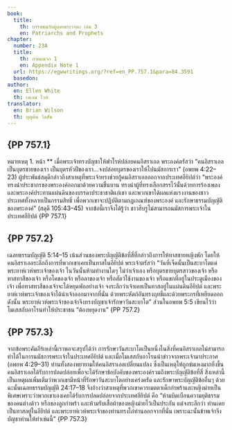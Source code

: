```yaml
---
book:
  title:
    th: บรรพชนกับผู้เผยพระวจนะ เล่ม 3
    en: Patriarchs and Prophets
chapter:
  number: 23A
  title:
    th: ภาคผนวก 1
    en: Appendix Note 1
  url: https://egwwritings.org/?ref=en_PP.757.1&para=84.3591
  basedon:
author:
  en: Ellen White
  th: เอเลน ไวท์
translator:
  en: Brian Wilson
  th: บุญต้น วิลสัน
---
```

<!--
Appendix Schedule
1 = ก
2 = ข
3 = ค
4 = ฆ
5 = ง
6 = จ
7 = ฉ
8 = ช
9 = ซ
10 = ฌ
-->

## {PP 757.1}

หมายเหตุ 1. หน้า ** เมื่อพระเจ้าทรงบัญชาให้ฟาโรห์ปล่อยคนอิสราเอล พระองค์ตรัสว่า “คนอิสราเอลเป็นบุตรชายของเรา เป็นบุตรหัวปีของเรา…จงปล่อยบุตรของเราให้ไปนมัสการเรา” (อพยพ 4:22–23) ผู้ประพันธ์สดุดีกล่าวถึงสาเหตุที่พระเจ้าทรงช่วยกู้คนอิสราเอลออกจากประเทศอียิปต์ว่า “พระองค์ทรงนำประชากรของพระองค์ออกมาด้วยความชื่นบาน ทรงนำผู้ที่ทรงเลือกสรรไว้นั้นด้วยการร้องเพลง และพระองค์ประทานแผ่นดินของบรรดาประชาชาติแก่เขา และพวกเขาได้ผลแห่งแรงงานของชาวประเทศทั้งหลายเป็นกรรมสิทธิ์ เพื่อพวกเขาจะปฏิบัติตามกฎเกณฑ์ของพระองค์ และรักษาธรรมบัญญัติของพระองค์” (สดุดี 105:43–45) จากข้อนี้เราจึงได้รู้ว่า ชาวฮีบรูไม่สามารถนมัสการพระเจ้าในประเทศอียิปต์ {PP 757.1}

## {PP 757.2}

เฉลยธรรมบัญญัติ 5:14–15 เน้นส่วนของพระบัญญัติข้อที่สี่ที่กล่าวถึงการให้ทาสชายหญิงพัก โดยให้คนอิสราเอลระลึกถึงการที่พวกเขาเคยเป็นทาสในอียิปต์ พระเจ้าตรัสว่า “วันที่เจ็ดนั้นเป็นสะบาโตแด่พระยาห์เวห์พระเจ้าของเจ้า ในวันนั้นห้ามทำงานใดๆ ไม่ว่าเจ้าเอง หรือบุตรชายบุตรสาวของเจ้า หรือทาสทาสีของเจ้า หรือโคของเจ้า หรือลาของเจ้า หรือสัตว์ใช้งานของเจ้า หรือแขกที่อยู่ในประตูเมืองของเจ้า เพื่อทาสทาสีของเจ้าจะได้หยุดพักอย่างเจ้า จงระลึกว่าเจ้าเคยเป็นทาสอยู่ในแผ่นดินอียิปต์ และพระยาห์เวห์พระเจ้าของเจ้าได้นำเจ้าออกมาจากที่นั่น ด้วยพระหัตถ์อันทรงฤทธิ์และด้วยพระกรที่เหยียดออก ดังนั้น พระยาห์เวห์พระเจ้าของเจ้าจึงทรงบัญชาเจ้ารักษาวันสะบาโต” ส่วนในอพยพ 5:5 เขียนไว้ว่า โมเสสกับอาโรนทำให้ประชาชน “ต้องหยุดงาน” {PP 757.2}

## {PP 757.3}

จากข้อพระคัมภีร์เหล่านี้เราพอจะสรุปได้ว่า การรักษาวันสะบาโตเป็นหนึ่งในสิ่งที่คนอิสราเอลไม่สามารถทำได้ในการนมัสการพระเจ้าในประเทศอียิปต์ และเมื่อโมเสสกับอาโรนนำข่าวจากพระเจ้ามาประกาศ (อพยพ 4:29–31) ท่านทั้งสองพยายามให้คนอิสราเอลเปลี่ยนแปลง ซึ่งเป็นเหตุให้ถูกข่มเหงมากยิ่งขึ้น คนอิสราเอลได้รับการปลดปล่อยเพื่อจะได้รักษาข้อบังคับของพระองค์รวมถึงพระบัญญัติข้อที่สี่ สิ่งเหล่านี้เป็นเหตุผลเพิ่มเติ่มว่าพวกเขามีหน้าที่รักษาวันสะบาโตอย่างเคร่งครัด และรักษาพระบัญญัติข้ออื่นๆ ด้วย ฉะนั้นเฉลยธรรมบัญญัติ 24:17–18 จึงอ้างว่าสาเหตุที่พวกเขาควรเมตตาเด็กกำพร้าและหญิงม่ายเป็นพิเศษเพราะว่าพวกเขาเองเคยได้รับการปลดปล่อยจากประเทศอียิปต์ คือ “ห้ามบิดเบือนความยุติธรรมของคนต่างด้าว หรือของลูกกำพร้า และห้ามรับเสื้อผ้าของหญิงม่ายไว้เป็นประกัน แต่จงระลึกว่า ท่านเคยเป็นทาสอยู่ในอียิปต์ และพระยาห์เวห์พระเจ้าของท่านทรงไถ่ท่านออกจากที่นั่น เพราะฉะนั้นข้าพเจ้าจึงบัญชาท่านให้ทำเช่นนี้” {PP 757.3}
